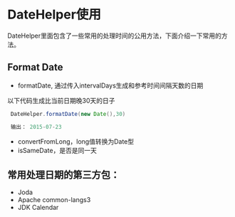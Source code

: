 # DateHelper使用
DateHelper里面包含了一些常用的处理时间的公用方法，下面介绍一下常用的方法。

## Format Date

- formatDate, 通过传入intervalDays生成和参考时间间隔天数的日期

以下代码生成比当前日期晚30天的日子
```java
 DateHelper.formatDate(new Date(),30)

 输出： 2015-07-23
```

- convertFromLong，long值转换为Date型
- isSameDate，是否是同一天


## 常用处理日期的第三方包：
- Joda
- Apache common-langs3
- JDK Calendar

